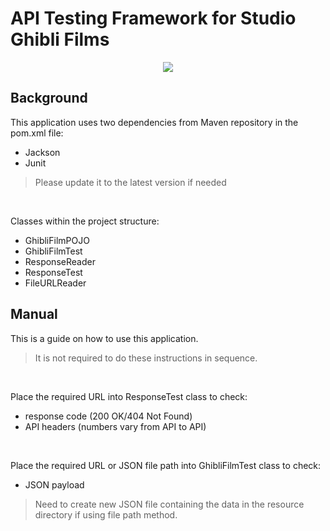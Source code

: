 # API Testing Framework for Studio Ghibli Films

<p align="center">
  <img src="https://i.imgur.com/oprn9Qn.png?1" />
</p>

## Background

This application uses two dependencies from Maven repository in the pom.xml file:

  - Jackson
  - Junit 
  
 > Please update it to the latest version if needed
 
 <br />
 
 Classes within the project structure:
 
  - GhibliFilmPOJO
  - GhibliFilmTest
  - ResponseReader
  - ResponseTest
  - FileURLReader
  
## Manual
  
This is a guide on how to use this application.

> It is not required to do these instructions in sequence.

<br />

Place the required URL into ResponseTest class to check:
  - response code (200 OK/404 Not Found)
  - API headers (numbers vary from API to API)
  
<br />

Place the required URL or JSON file path into GhibliFilmTest class to check:
  - JSON payload

> Need to create new JSON file containing the data in the resource directory if using file path method.  

